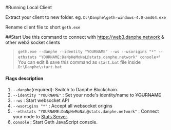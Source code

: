 #Running Local Client

Extract your client to new folder.
eg. `D:\Danphe\geth-windows-4.0-amd64.exe`

Rename client file to short `geth.exe`

##Start 
Use this command to connect with https://web3.danphe.network & other web3 socket clients
>`geth.exe --danphe --identity "YOURNAME" --ws --wsorigins "*" --ethstats "YOURNAME:DaNpHeMoNaL@stats.danphe.network" console`↵
You can edit & save this command as `start.bat` file inside `D:\Danphe\start.bat`  
#### Flags description
1. `--danphe`(required): Switch to Danphe Blockchain. 
2. `--identity "YOURNAME"` : Set your node's identity/name to ~~YOURNAME~~ 
3. `--ws` : Start websocket API
4. `--wsorigins "*"` : Accept all websocket origins
5. `--ethstats "YOURNAME:DaNpHeMoNaL@stats.danphe.network"` : Connect your node to [Stats Server](https://stats.danphe.network).
6. `console` : Start Geth JavaScript console.


